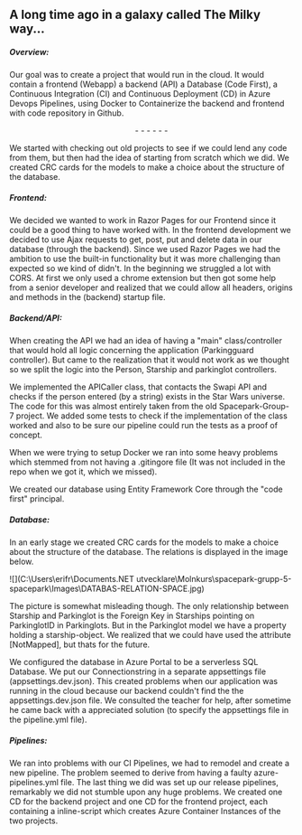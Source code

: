 A long time ago in a galaxy called The Milky way...
-----------------------------------------------------------------------------------------------------------------------------------------------------------------
##### Overview:
Our goal was to create a project that would run in the cloud. It would contain a frontend (Webapp) a backend (API) a Database (Code First), a Continuous Integration (CI) and Continuous Deployment (CD) in Azure Devops Pipelines, using Docker to Containerize the backend and frontend with code repository in Github.

<div align="center"> - - - - - - </div>

We started with checking out old projects to see if we could lend any code from them, but then had the idea of starting from scratch which we did. We created CRC cards for the models to make a choice about the structure of the database. 

##### Frontend:

We decided we wanted to work in Razor Pages for our Frontend since it could be a good thing to have worked with. In the frontend development we decided to use Ajax requests to get, post, put and delete data in our database (through the backend). Since we used Razor Pages we had the ambition to use the built-in functionality but it was more challenging than expected so we kind of didn't. In the beginning we struggled a lot with CORS. At first we only used a chrome extension but then got some help from a senior developer and realized that we could allow all headers, origins and methods in the (backend) startup file.

##### Backend/API:

When creating the API we had an idea of having a "main" class/controller that would hold all logic concerning the application (Parkingguard controller). But came to the realization that it would not work as we thought so we split the logic into the Person, Starship and parkinglot controllers.

We implemented the APICaller class, that contacts the Swapi API and checks if the person entered (by a string) exists in the Star Wars universe. The code for this was almost entirely taken from the old Spacepark-Group-7 project.
We added some tests to check if the implementation of the class worked and also to be sure our pipeline could run the tests as a proof of concept.

When we were trying to setup Docker we ran into some heavy problems which stemmed from not having a .gitingore file (It was not included in the repo when we got it, which we missed).

We created our database using Entity Framework Core through the "code first" principal. 

##### Database:

In an early stage we created CRC cards for the models to make a choice about the structure of the database. 
The relations is displayed in the image below.

![](C:\Users\erifr\Documents\.NET utvecklare\Molnkurs\spacepark-grupp-5-spacepark\Images\DATABAS-RELATION-SPACE.jpg)





The picture is somewhat misleading though. The only relationship between Starship and Parkinglot is the Foreign Key in Starships pointing on  ParkinglotID in Parkinglots. But in the Parkinglot model we have a property holding a starship-object. We realized that we could have used the attribute [NotMapped], but thats for the future. 

We configured the database in Azure Portal to be a serverless SQL Database. 
We put our Connectionstring in a separate appsettings file (appsettings.dev.json). 
This created problems when our application was running in the cloud because our backend couldn't find the the appsettings.dev.json file.
We consulted the teacher for help, after sometime he came back with a appreciated solution (to specify the appsettings file in the pipeline.yml file).

##### Pipelines:

We ran into problems with our CI Pipelines, we had to remodel and create a new pipeline. The problem seemed to derive from having a faulty azure-pipelines.yml file. The last thing we did was set up our release pipelines, remarkably we did not stumble upon any huge problems. We created one CD for the backend project and one CD for the frontend project, each containing a inline-script which creates  Azure Container Instances of the two projects. 